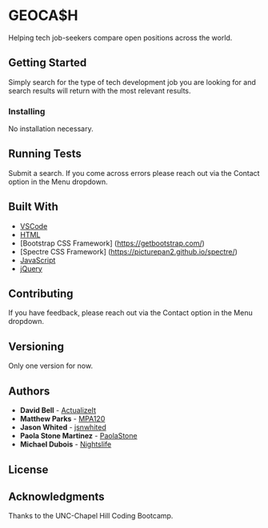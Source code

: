 # GEOCA$H

Helping tech job-seekers compare open positions across the world. 

## Getting Started

Simply search for the type of tech development job you are looking for and search results will return with the most relevant results. 

### Installing

No installation necessary.

## Running Tests

Submit a search. If you come across errors please reach out via the Contact option in the Menu dropdown. 

## Built With

* [VSCode](https://code.visualstudio.com/)
* [HTML](https://en.wikipedia.org/wiki/HTML)
* [Bootstrap CSS Framework] (https://getbootstrap.com/)
* [Spectre CSS Framework] (https://picturepan2.github.io/spectre/)
* [JavaScript](https://www.javascript.com/)
* [jQuery](https://jquery.com/)

## Contributing

If you have feedback, please reach out via the Contact option in the Menu dropdown.

## Versioning

Only one version for now. 

## Authors

* **David Bell** - [ActualizeIt](https://github.com/actualizeit)
* **Matthew Parks** - [MPA120](https://github.com/MPA120)
* **Jason Whited** - [jsnwhited](https://github.com/jsnwhited)
* **Paola Stone Martinez** - [PaolaStone](https://github.com/paolastone)
* **Michael Dubois** - [Nightslife](https://github.com/nightslife)

## License

## Acknowledgments

Thanks to the UNC-Chapel Hill Coding Bootcamp. 




